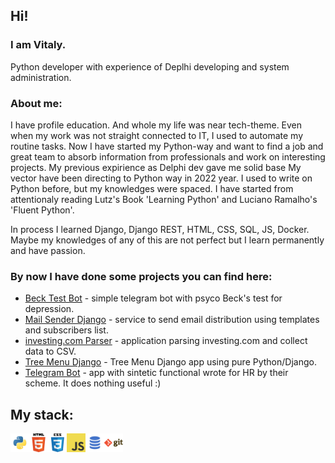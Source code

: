 ## Hi!

### I am Vitaly. 

Python developer with experience of Deplhi developing and system administration.

### About me: 
I have profile education. And whole my life was near tech-theme. Even when my work was not straight connected to IT, I used to automate my routine tasks.
Now I have started my Python-way and want to find a job and great team to absorb information from professionals and work on interesting projects. 
My previous expirience as Delphi dev gave me solid base
My vector have been directing to Python way in 2022 year. I used to write on Python before, but my knowledges were spaced.
I have started from attentionaly reading Lutz's Book 'Learning Python' and Luciano Ramalho's 'Fluent Python'.

In process I learned Django, Django REST, HTML, CSS, SQL, JS, Docker. 
Maybe my knowledges of any of this are not perfect but I learn permanently and have passion. 

### By now I have done some projects you can find here:

- [Beck Test Bot](https://github.com/SwJOKER/BeckTestBot) - simple telegram bot with psyco Beck's test for depression. 
- [Mail Sender Django](https://github.com/SwJOKER/django_mail_sender) - service to send email distribution using templates and subscribers list. 
- [investing.com Parser](https://github.com/SwJOKER/investing.com_parser) - application parsing investing.com and collect data to CSV. 
- [Tree Menu Django](https://github.com/SwJOKER/tree_menu) - Tree Menu Django app using pure Python/Django. 
- [Telegram Bot](https://github.com/SwJOKER/telbot_worktask) - app with sintetic functional wrote for HR by their scheme. It does nothing useful :)

## My stack: ##
<p>
  <img align="left" alt="Python" width="30px" src="https://raw.githubusercontent.com/github/explore/80688e429a7d4ef2fca1e82350fe8e3517d3494d/topics/python/python.png" />
  <img align="left" alt="HTML5" width="30px" src="https://raw.githubusercontent.com/github/explore/80688e429a7d4ef2fca1e82350fe8e3517d3494d/topics/html/html.png" />
  <img align="left" alt="CSS3" width="30px" src="https://raw.githubusercontent.com/github/explore/80688e429a7d4ef2fca1e82350fe8e3517d3494d/topics/css/css.png" />
  <img align="left" alt="JavaScript" width="30px" src="https://raw.githubusercontent.com/github/explore/80688e429a7d4ef2fca1e82350fe8e3517d3494d/topics/javascript/javascript.png" />
  <img align="left" alt="SQL" width="30px" src="https://raw.githubusercontent.com/github/explore/80688e429a7d4ef2fca1e82350fe8e3517d3494d/topics/sql/sql.png" />
  <img align="left" alt="Git" width="30px" src="https://raw.githubusercontent.com/github/explore/80688e429a7d4ef2fca1e82350fe8e3517d3494d/topics/git/git.png" />
</p>
</br>
